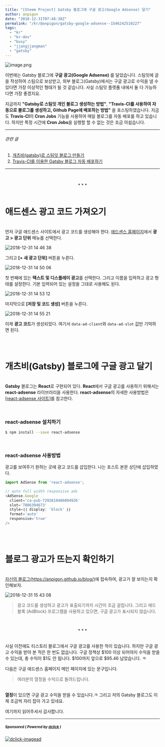 ```yaml
---
title: "[Steem Project] Gatsby 블로그에 구글 광고(Google Adsense) 달기"
author: anpigon
date: "2018-12-31T07:48:30Z"
permalink: "/kr/@anpigon/gatsby-google-adsense--1546242510227"
tags:
  - "kr"
  - "kr-dev"
  - "busy"
  - "jjangjjangman"
  - "gatsby"
---
```

![image.png](https://ipfs.busy.org/ipfs/QmcBD5iW3f6Y8ARqGynSzFYPwiMDzqZaNwo3kRwVJ4LhHZ)

이번에는 Gatsby 블로그에 **구글 광고(Google Adsense)** 를 달았습니다. 스팀잇에 글을 작성하여 스팀으로 보상받고, 외부 블로그(Gatsby)에서는 구글 광고로 수익을 낼 수 있다면 가장 이상적인 형태가 될 것 같습니다. 사실 스팀잇 플랫폼 내에서 둘 다 가능하다면 가장 좋겠지요.

지금까지 **"Gatsby로 스팀잇 개인 블로그 생성하는 방법"**, **"Travis-CI를 사용하여 자동으로 블로그를 생성하고, Github Page에 배포하는 방법"** 을 포스팅하였습니다. 지금도 **Travis-CI**의 **Cron Jobs** 기능을 사용하여 매일 블로그를 자동 배포를 하고 있습니다. 하지만 특정 시간에 **Cron Jobs**을 실행할 할 수 없는 것은 조금 아쉽습니다.

___

###### 관련 글
1. [개츠비(gatsby)로 스팀잇 블로그 만들기](https://steemit.com/kr/@anpigon/gatsby--1545544522965)
2. [Travis-CI를 이용한 Gatsby 블로그 자동 배포하기](https://steemit.com/kr/@anpigon/travisci-gatsby--1545840561400)
___

<br><center>* * *</center><br>

# 애드센스 광고 코드 가져오기

<br>먼저 구글 애드센스 사이트에서 광고 코드를 생성해야 한다. [애드센스 홈페이지](https://www.google.com/adsense/)에서 **광고 > 광고 단위** 메뉴를 선택한다.

![2018-12-31 14 46 38](https://user-images.githubusercontent.com/3969643/50555101-07501180-0d0b-11e9-8317-1733272ad739.png)

그리고 **[+ 새 광고 단위]** 버튼을 누른다.

![2018-12-31 14 50 06](https://user-images.githubusercontent.com/3969643/50555145-79c0f180-0d0b-11e9-8606-addc382d73f4.png)

첫 번째에 있는 **텍스트 및 디스플레이 광고**를 선택한다. 그리고 이름을 입력하고 광고 형태를 설정한다. 기본 입력되어 있는 설정을 그대로 사용해도 된다.

![2018-12-31 14 53 12](https://user-images.githubusercontent.com/3969643/50555174-d2908a00-0d0b-11e9-833f-f7fc51267b0b.png)

 마지막으로 **[저장 및 코드 생성]** 버튼을 누른다.

![2018-12-31 14 55 21](https://user-images.githubusercontent.com/3969643/50555190-1edbca00-0d0c-11e9-8750-44847dcf4e1f.png)

이제 **광고 코드**가 생성되었다. 여기서 `data-ad-client`와 `data-ad-slot` 값만 기억하면 된다.

<br><br>

# 개츠비(Gatsby) 블로그에 구글 광고 달기

<br>**Gatsby** 블로그는 **React**로 구현되어 있다. **React**에서 구글 광고를 사용하기 위해서는 **react-adsense** 라이브러리을 사용한다. **react-adsense**의 자세한 사용방법은 [[react-adsense 사이트]](https://github.com/hustcc/react-adsense)를 참고한다.

<br>

### react-adsense  설치하기

``` bash
$ npm install --save react-adsense
```

<br>

### react-adsense 사용방법

광고를 보여주기 원하는 곳에 광고 코드를 삽입한다. 나는 포스트 본문 상단에 삽입하였다.

```js
import AdSense from 'react-adsense';

// auto full width responsive ads
<AdSense.Google
  client='ca-pub-7292810486004926'
  slot='7806394673'
  style=｛｛ display: 'block' ｝｝
  format='auto'
  responsive='true'
/>
```

<br><br>

# 블로그 광고가 뜨는지 확인하기

<br>[자신의 블로그(https://anpigon.github.io/blog/)](https://anpigon.github.io/blog/)에 접속하여, 광고가 잘 보이는지 확인해보자. 

![2018-12-31 15 43 08](https://user-images.githubusercontent.com/3969643/50555672-d70c7100-0d12-11e9-89a8-f81f649daef9.png)
> 광고 코드를 생성하고 광고가 표출되기까지 시간이 조금 걸립니다. 그리고 애드블록 (AdBlock) 프로그램을 사용하고 있으면, 구글 광고가 표시되지 않습니다.

<br><center>* * *</center><br>

사실 이전에도 티스토리 블로그에서 구글 광고를 사용한 적이 있습니다. 하지만 구글 광고 수익을 받아 본 적은 한 번도 없습니다. 구글 정책상 $100 이상 되어야지 수익을 받을 수 있는데, 총 수익이 $1도 안 됩니다. $100까지 앞으로 $95.46 남았습니다. ㅋ 

다음은 구글 애드센스 홈페이지 메인 페이지에 있는 문구입니다.
> 여러분의 열정을 수익으로 돌려드립니다.

<br>**열정**이 있으면 구글 광고 수익을 받을 수 있습니다.ㅋ 그리고 저의 Gatsby 블로그도 이제 조금씩 자리 잡아 가고 있네요.

여기까지 읽어주셔서 감사합니다.


---

#####  <sub> **Sponsored ( Powered by [dclick](https://www.dclick.io) )** </sub>
[![dclick-imagead](https://steemitimages.com/0x0/https://cdn.steemitimages.com/DQmSwkE4cySARFCKdemZWVwyk8dxh7HeDNiqwuVmWR3RBXE/Group％205.png)](https://api.dclick.io/v1/c?x=eyJhbGciOiJIUzI1NiIsInR5cCI6IkpXVCJ9.eyJjIjoiYW5waWdvbiIsInMiOiJnYXRzYnktZ29vZ2xlLWFkc2Vuc2UtLTE1NDYyNDI1MTAyMjciLCJhIjpbImktMiJdLCJ1cmwiOiJodHRwczovL3d3dy5kY2xpY2suaW8iLCJpYXQiOjE1NDYyNDI1MTAsImV4cCI6MTg2MTYwMjUxMH0.uycakUmnP82ygyTyaUJC44elwRzAYvpq09iQR9_0VjY)